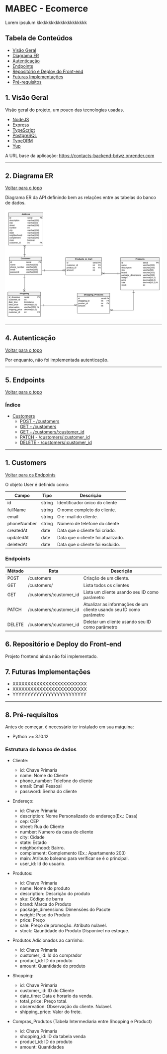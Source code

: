 # MABEC - Ecomerce

Lorem ipsulum kkkkkkkkkkkkkkkkkkkkk

## Tabela de Conteúdos

- [Visão Geral](#1-visão-geral)
- [Diagrama ER](#2-diagrama-er)
- [Autenticação](#3-autenticação)
- [Endpoints](#4-endpoints)
- [Repositório e Deploy do Front-end](#5-repositório-e-deploy-do-front-end)
- [Futuras Implementações](#6-futuras-implementações)
- [Pré-requisitos](#7-pré-requisitos)



## 1. Visão Geral

Visão geral do projeto, um pouco das tecnologias usadas.

- [NodeJS](https://nodejs.org/en/)
- [Express](https://expressjs.com/pt-br/)
- [TypeScript](https://www.typescriptlang.org/)
- [PostgreSQL](https://www.postgresql.org/)
- [TypeORM](https://typeorm.io/)
- [Yup](https://www.npmjs.com/package/yup)

A URL base da aplicação:
https://contacts-backend-bdwz.onrender.com

---

## 2. Diagrama ER

[ Voltar para o topo ](#tabela-de-conteúdos)

Diagrama ER da API definindo bem as relações entre as tabelas do banco de dados.

![DER](diagram.png)

---


## 4. Autenticação

[ Voltar para o topo ](#tabela-de-conteúdos)

Por enquanto, não foi implementada autenticação.

---

## 5. Endpoints

[ Voltar para o topo ](#tabela-de-conteúdos)

### Índice

- [Customers](#1-customers)
  - [POST - /customers](#11-criação-de-cliente)
  - [GET - /customers](#12-listando-clientes)
  - [GET - /customers/:customer_id](#13-listar-cliente-por-id)
  - [PATCH - /customers/:customer_id](#14-atualizar-cliente-por-id)
  - [DELETE - /customers/:customer_id](#15-delete-cliente-por-id)

---

## 1. **Customers**

[ Voltar para os Endpoints ](#5-endpoints)

O objeto User é definido como:

| Campo       | Tipo   | Descrição                          |
| ----------- | ------ | ---------------------------------- |
| id          | string | Identificador único do cliente     |
| fullName    | string | O nome completo do cliente.        |
| email       | string | O e-mail do cliente.               |
| phoneNumber | string | Número de telefone do cliente      |
| createdAt   | date   | Data que o cliente foi criado.     |
| updatedAt   | date   | Data que o cliente foi atualizado. |
| deletedAt   | date   | Data que o cliente foi excluido.   |

### Endpoints

| Método | Rota                    | Descrição                                                           |
| ------ | ----------------------- | ------------------------------------------------------------------- |
| POST   | /customers              | Criação de um cliente.                                              |
| GET    | /customers/             | Lista todos os clientes                                             |
| GET    | /customers/:customer_id | Lista um cliente usando seu ID como parâmetro                       |
| PATCH  | /customers/:customer_id | Atualizar as informações de um cliente usando seu ID como parâmetro |
| DELETE | /customers/:customer_id | Deletar um cliente usando seu ID como parâmetro                     |


## 6. Repositório e Deploy do Front-end

Projeto frontend ainda não foi implementado.

## 7. Futuras Implementações
 - XXXXXXXXXXXXXXXXXXXXXXXXX
 - XXXXXXXXXXXXXXXXXXXXXXXXX
 - YYYYYYYYYYYYYYYYYYYYYYYYY

---

## 8. Pré-requisitos

Antes de começar, é necessário ter instalado em sua máquina:

- Python >= 3.10.12















### Estrutura do banco de dados

- Cliente: 

  - id: Chave Primaria
  - name: Nome do Cliente
  - phone_number: Telefone do cliente
  - email: Email Pessoal
  - password: Senha do cliente

- Endereço:

  - id: Chave Primaria
  - description: Nome Personalizado do endereço(Ex.: Casa)
  - cep: CEP
  - street: Rua do Cliente
  - number: Numero da casa do cliente
  - city: Cidade
  - state: Estado
  - neighborhood: Bairro.
  - complement: Complemento (Ex.: Apartamento 203)
  - main: Atributo boleano para verificar se é o principal.
  - user_id: Id do usuario.

- Produtos: 

  - id: Chave Primaria
  - name: Nome do produto 
  - description: Descrição do produto
  - sku: Código de barra
  - brand: Marca do Produto
  - package_dimensions: Dimensões do Pacote
  - weight: Peso do Produto
  - price: Preço
  - sale: Preço de promoção. Atributo nulavel. 
  - stock: Qauntidade do Produto Disponivel no estoque.  

- Produtos Adicionados ao carrinho:
 
  - id: Chave Primaria
  - customer_id: Id do comprador
  - product_id: ID do produto
  - amount: Quantidade do produto

- Shopping: 

  - id: Chave Primaria
  - customer_id: ID do Cliente
  - date_time: Data e horario da venda.
  - total_price: Preço total.
  - observation: Observação do cliente. Nulavel.
  - shipping_price: Valor do frete.

- Compras_Produtos (Tabela Intermediaria entre Shopping e Product)

  - id: Chave Primaria
  - shopping_id: ID da tabela venda
  - product_id: ID do produto
  - amount: Quantidades